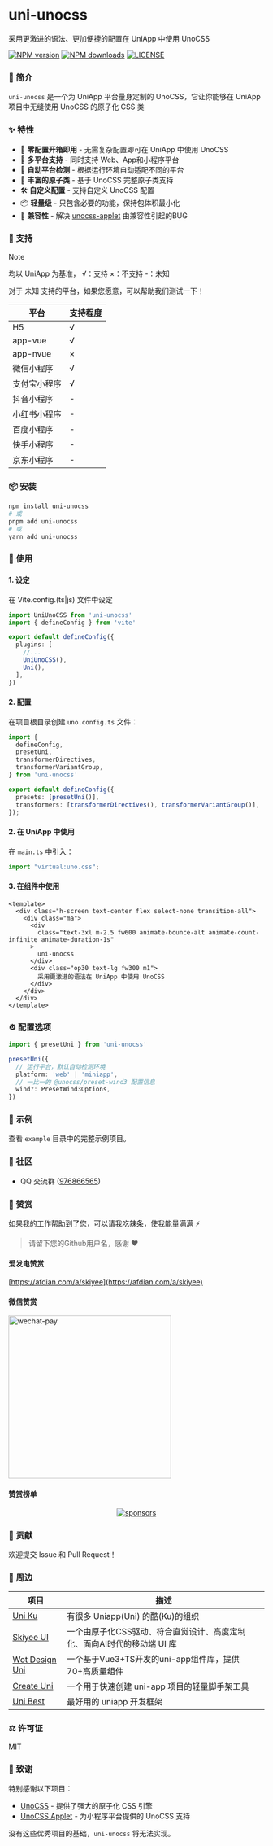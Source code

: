 # uni-unocss

采用更激进的语法、更加便捷的配置在 UniApp 中使用 UnoCSS

[![NPM version](https://img.shields.io/npm/v/uni-unocss?color=A12AEB&labelColor=18181B&label=npm)](https://www.npmjs.com/package/uni-unocss)
[![NPM downloads](https://img.shields.io/npm/dm/uni-unocss?color=A12AEB&labelColor=18181B&label=downloads)](https://www.npmjs.com/package/uni-unocss)
[![LICENSE](https://img.shields.io/github/license/skiyee/uni-unocss?style=flat&color=A12AEB&labelColor=18181B&label=license)](https://www.npmjs.com/package/uni-unocss)

### 📖 简介

`uni-unocss` 是一个为 UniApp 平台量身定制的 UnoCSS，它让你能够在 UniApp 项目中无缝使用 UnoCSS 的原子化 CSS 类

### ✨ 特性

- 🚀 **零配置开箱即用** - 无需复杂配置即可在 UniApp 中使用 UnoCSS
- 📱 **多平台支持** - 同时支持 Web、App和小程序平台
- 🔧 **自动平台检测** - 根据运行环境自动适配不同的平台
- 🎨 **丰富的原子类** - 基于 UnoCSS 完整原子类支持
- 🛠️ **自定义配置** - 支持自定义 UnoCSS 配置
- 📦 **轻量级** - 只包含必要的功能，保持包体积最小化
- 🐛 **兼容性** - 解决 [unocss-applet](https://github.com/unocss-applet/unocss-applet) 由兼容性引起的BUG

### 🦾 支持

> [!NOTE]
> 均以 UniApp 为基准， √：支持 ×：不支持 -：未知
> 
> 对于 未知 支持的平台，如果您愿意，可以帮助我们测试一下！

| 平台         | 支持程度 |
|--------------|----------|
| H5           | √        |
| app-vue      | √        |
| app-nvue     | ×        |
| 微信小程序   | √        |
| 支付宝小程序 | √        |
| 抖音小程序   | -        |
| 小红书小程序 | -        |
| 百度小程序   | -        |
| 快手小程序   | -        |
| 京东小程序   | -        |

### 📦 安装

```bash
npm install uni-unocss
# 或
pnpm add uni-unocss
# 或
yarn add uni-unocss
```

### 🚀 使用

#### 1. 设定

在 Vite.config.(ts|js) 文件中设定

```ts
import UniUnoCSS from 'uni-unocss'
import { defineConfig } from 'vite'

export default defineConfig({
  plugins: [
    //...
    UniUnoCSS(),
    Uni(),
  ],
})

```

#### 2. 配置

在项目根目录创建 `uno.config.ts` 文件：

```ts
import {
  defineConfig,
  presetUni,
  transformerDirectives,
  transformerVariantGroup,
} from 'uni-unocss'

export default defineConfig({
  presets: [presetUni()],
  transformers: [transformerDirectives(), transformerVariantGroup()],
});
```

#### 2. 在 UniApp 中使用

在 `main.ts` 中引入：

```ts
import "virtual:uno.css";
```

#### 3. 在组件中使用

```vue
<template>
  <div class="h-screen text-center flex select-none transition-all">
    <div class="ma">
      <div
        class="text-3xl m-2.5 fw600 animate-bounce-alt animate-count-infinite animate-duration-1s"
      >
        uni-unocss
      </div>
      <div class="op30 text-lg fw300 m1">
        采用更激进的语法在 UniApp 中使用 UnoCSS
      </div>
    </div>
  </div>
</template>
```

### ⚙️ 配置选项

```ts
import { presetUni } from 'uni-unocss'

presetUni({
  // 运行平台，默认自动检测环境
  platform: 'web' | 'miniapp',
  // 一比一的 @unocss/preset-wind3 配置信息
  wind?: PresetWind3Options,
})
```

### 📝 示例

查看 `example` 目录中的完整示例项目。

### 👥 社区

- QQ 交流群 ([976866565](https://qm.qq.com/q/FyHN1X5qwK))

### 💝 赞赏

如果我的工作帮助到了您，可以请我吃辣条，使我能量满满 ⚡

> 请留下您的Github用户名，感谢 ❤

#### 爱发电赞赏

[https://afdian.com/a/skiyee](https://afdian.com/a/skiyee)

#### 微信赞赏

<img src="https://cdn.jsdelivr.net/gh/Skiyee/sponsors@main/assets/wechat-pay.png" alt="wechat-pay" width="320" />

#### 赞赏榜单

<p align="center">
  <a href="https://github.com/Skiyee/sponsors">
    <img alt="sponsors" src="https://cdn.jsdelivr.net/gh/Skiyee/Skiyee@main/sponsors.svg"/>
  </a>
</p>

### 🤝 贡献

欢迎提交 Issue 和 Pull Request！

### 🔗 周边

| 项目                                                               | 描述                                                                    |
| ------------------------------------------------------------------ | ----------------------------------------------------------------------- |
| [Uni Ku](https://github.com/uni-ku)                                | 有很多 Uniapp(Uni) 的酷(Ku)的组织                                       |
| [Skiyee UI](https://github.com/skiyee/ui)                          | 一个由原子化CSS驱动、符合直觉设计、高度定制化、面向AI时代的移动端 UI 库 |
| [Wot Design Uni](https://github.com/Moonofweisheng/wot-design-uni) | 一个基于Vue3+TS开发的uni-app组件库，提供70+高质量组件                   |
| [Create Uni](https://github.com/uni-helper/create-uni)             | 一个用于快速创建 uni-app 项目的轻量脚手架工具                           |
| [Uni Best](https://github.com/unibest-tech/unibest)                | 最好用的 uniapp 开发框架                                                |

### ⚖ 许可证

MIT

### 🙏 致谢

特别感谢以下项目：

- [UnoCSS](https://github.com/unocss/unocss) - 提供了强大的原子化 CSS 引擎
- [UnoCSS Applet](https://github.com/unocss-applet/unocss-applet) - 为小程序平台提供的 UnoCSS 支持

没有这些优秀项目的基础，`uni-unocss` 将无法实现。
